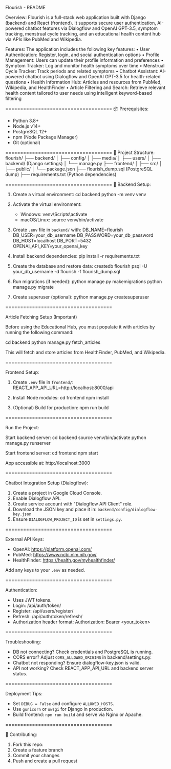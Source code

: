 Flourish - README

Overview:
Flourish is a full-stack web application built with Django (backend) and React (frontend). It supports secure user authentication, AI-powered chatbot features via Dialogflow and OpenAI GPT-3.5, symptom tracking, menstrual cycle tracking, and an educational health content hub via APIs like PubMed and Wikipedia.

Features:
The application includes the following key features:
• User Authentication: Register, login, and social authentication options
• Profile Management: Users can update their profile information and preferences
• Symptom Tracker: Log and monitor health symptoms over time
• Menstrual Cycle Tracker: Track periods and related symptoms
• Chatbot Assistant: AI-powered chatbot using Dialogflow and OpenAI GPT-3.5 for health-related questions
• Health Information Hub: Articles and resources from PubMed, Wikipedia, and HealthFinder
• Article Filtering and Search: Retrieve relevant health content tailored to user needs using intelligent keyword-based filtering

====================================
📦 Prerequisites:
- Python 3.8+
- Node.js v14+
- PostgreSQL 12+
- npm (Node Package Manager)
- Git (optional)

====================================
📁 Project Structure:
flourish/
├── backend/
│   ├── config/
│   ├── media/
│   ├── users/
│   ├── backend/ (Django settings)
│   └── manage.py
├── frontend/
│   ├── src/
│   ├── public/
│   └── package.json
├── flourish_dump.sql (PostgreSQL dump)
├── requirements.txt (Python dependencies)

====================================
🔧 Backend Setup:

1. Create a virtual environment:
   cd backend
   python -m venv venv

2. Activate the virtual environment:
   - Windows: venv\Scripts\activate
   - macOS/Linux: source venv/bin/activate

3. Create `.env` file in `backend/` with:
   DB_NAME=flourish
   DB_USER=your_db_username
   DB_PASSWORD=your_db_password
   DB_HOST=localhost
   DB_PORT=5432
   OPENAI_API_KEY=your_openai_key

4. Install backend dependencies:
   pip install -r requirements.txt

5. Create the database and restore data:
   createdb flourish
   psql -U your_db_username -d flourish -f flourish_dump.sql

6. Run migrations (if needed):
   python manage.py makemigrations
   python manage.py migrate

7. Create superuser (optional):
   python manage.py createsuperuser

====================================

Article Fetching Setup (Important)

Before using the Educational Hub, you must populate it with articles by running the following command:

   cd backend
   python manage.py fetch_articles

This will fetch and store articles from HealthFinder, PubMed, and Wikipedia.

====================================

Frontend Setup:

1. Create `.env` file in `frontend/`:
   REACT_APP_API_URL=http://localhost:8000/api

2. Install Node modules:
   cd frontend
   npm install

3. (Optional) Build for production:
   npm run build

====================================

Run the Project:

Start backend server:
   cd backend
   source venv/bin/activate
   python manage.py runserver

Start frontend server:
   cd frontend
   npm start

App accessible at: http://localhost:3000

====================================

Chatbot Integration Setup (Dialogflow):

1. Create a project in Google Cloud Console.
2. Enable Dialogflow API.
3. Create service account with "Dialogflow API Client" role.
4. Download the JSON key and place it in: `backend/config/dialogflow-key.json`
5. Ensure `DIALOGFLOW_PROJECT_ID` is set in `settings.py`.

====================================

External API Keys:
- OpenAI: https://platform.openai.com/
- PubMed: https://www.ncbi.nlm.nih.gov/
- HealthFinder: https://health.gov/myhealthfinder/

Add any keys to your `.env` as needed.

====================================

Authentication:

- Uses JWT tokens.
- Login: /api/auth/token/
- Register: /api/users/register/
- Refresh: /api/auth/token/refresh/
- Authorization header format:
  Authorization: Bearer <your_token>

====================================

Troubleshooting:

- DB not connecting? Check credentials and PostgreSQL is running.
- CORS error? Adjust `CORS_ALLOWED_ORIGINS` in backend/settings.py.
- Chatbot not responding? Ensure dialogflow-key.json is valid.
- API not working? Check REACT_APP_API_URL and backend server status.

====================================

Deployment Tips:

- Set `DEBUG = False` and configure `ALLOWED_HOSTS`.
- Use `gunicorn` or `uwsgi` for Django in production.
- Build frontend: `npm run build` and serve via Nginx or Apache.

====================================

🙌 Contributing:

1. Fork this repo: 
2. Create a feature branch
3. Commit your changes
4. Push and create a pull request
